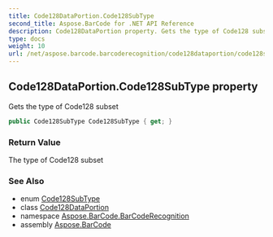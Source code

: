 ```yaml
---
title: Code128DataPortion.Code128SubType
second_title: Aspose.BarCode for .NET API Reference
description: Code128DataPortion property. Gets the type of Code128 subset
type: docs
weight: 10
url: /net/aspose.barcode.barcoderecognition/code128dataportion/code128subtype/
---
```

## Code128DataPortion.Code128SubType property

Gets the type of Code128 subset

```csharp
public Code128SubType Code128SubType { get; }
```

### Return Value

The type of Code128 subset

### See Also

* enum [Code128SubType](../../code128subtype/)
* class [Code128DataPortion](../)
* namespace [Aspose.BarCode.BarCodeRecognition](../../../aspose.barcode.barcoderecognition/)
* assembly [Aspose.BarCode](../../../)


